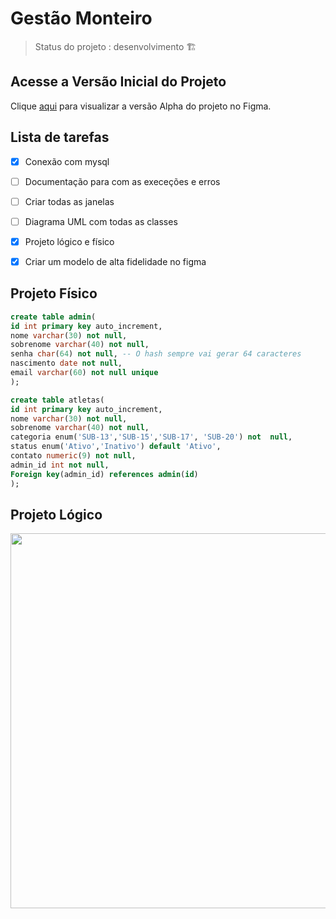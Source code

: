 # Gestão Monteiro

> Status do projeto :  desenvolvimento 🏗️

## Acesse a Versão Inicial do Projeto
Clique [aqui](https://www.figma.com/file/Mu1LGR9cZThZe7wpjWipOx/Arena-Monteiro?type=design&node-id=0-1&mode=design&t=W2p3JexDMv1tQ1pC-0) para visualizar a versão Alpha do projeto no Figma.

## Lista de tarefas
- [X] Conexão com mysql
- [ ] Documentação para com as execeções e erros
- [ ] Criar todas as janelas 
- [ ] Diagrama UML com todas as classes
- [X] Projeto lógico e físico
- [X] Criar um modelo de alta fidelidade no figma


## Projeto Físico 
```sql da tabela admin
create table admin(
id int primary key auto_increment,
nome varchar(30) not null,
sobrenome varchar(40) not null,
senha char(64) not null, -- O hash sempre vai gerar 64 caracteres
nascimento date not null,
email varchar(60) not null unique
);
```
```sql da tabela atletas
create table atletas(
id int primary key auto_increment,
nome varchar(30) not null,
sobrenome varchar(40) not null,
categoria enum('SUB-13','SUB-15','SUB-17', 'SUB-20') not  null,
status enum('Ativo','Inativo') default 'Ativo',
contato numeric(9) not null,
admin_id int not null,
Foreign key(admin_id) references admin(id)
);
```

## Projeto Lógico
<p align="center">
  <img width="600px" src="https://github.com/KrodrigoDev/Gestao_Monteiro/assets/126525471/ac21b455-f070-47d6-93a1-51c9303e1b4e">
</p>

